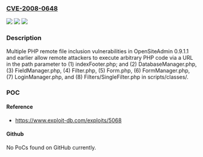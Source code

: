 ### [CVE-2008-0648](https://cve.mitre.org/cgi-bin/cvename.cgi?name=CVE-2008-0648)
![](https://img.shields.io/static/v1?label=Product&message=n%2Fa&color=blue)
![](https://img.shields.io/static/v1?label=Version&message=n%2Fa&color=blue)
![](https://img.shields.io/static/v1?label=Vulnerability&message=n%2Fa&color=brighgreen)

### Description

Multiple PHP remote file inclusion vulnerabilities in OpenSiteAdmin 0.9.1.1 and earlier allow remote attackers to execute arbitrary PHP code via a URL in the path parameter to (1) indexFooter.php; and (2) DatabaseManager.php, (3) FieldManager.php, (4) Filter.php, (5) Form.php, (6) FormManager.php, (7) LoginManager.php, and (8) Filters/SingleFilter.php in scripts/classes/.

### POC

#### Reference
- https://www.exploit-db.com/exploits/5068

#### Github
No PoCs found on GitHub currently.

